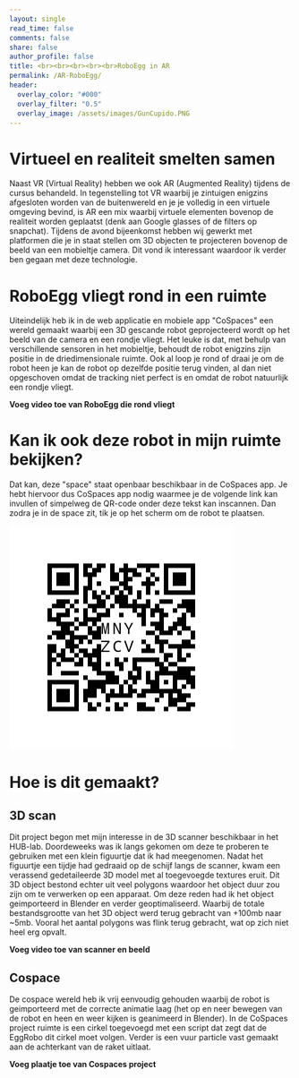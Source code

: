 ```yaml
---
layout: single
read_time: false
comments: false
share: false
author_profile: false
title: <br><br><br><br><br>RoboEgg in AR
permalink: /AR-RoboEgg/
header:
  overlay_color: "#000"
  overlay_filter: "0.5"
  overlay_image: /assets/images/GunCupido.PNG
---
```


# Virtueel en realiteit smelten samen
Naast VR (Virtual Reality) hebben we ook AR (Augmented Reality) tijdens de cursus behandeld. In tegenstelling tot VR waarbij je zintuigen enigzins afgesloten worden van de buitenwereld en je je volledig in een virtuele omgeving bevind, is AR een mix waarbij virtuele elementen bovenop de realiteit worden geplaatst (denk aan Google glasses of de filters op snapchat). Tijdens de avond bijeenkomst hebben wij gewerkt met platformen die je in staat stellen om 3D objecten te projecteren bovenop de beeld van een mobieltje camera. Dit vond ik interessant waardoor ik verder ben gegaan met deze technologie.

# RoboEgg vliegt rond in een ruimte
Uiteindelijk heb ik in de web applicatie en mobiele app "CoSpaces" een wereld gemaakt waarbij een 3D gescande robot geprojecteerd wordt op het beeld van de camera en een rondje vliegt. Het leuke is dat, met behulp van verschillende sensoren in het mobieltje, behoudt de robot enigzins zijn positie in de driedimensionale ruimte. Ook al loop je rond of draai je om de robot heen je kan de robot op dezelfde positie terug vinden, al dan niet opgeschoven omdat de tracking niet perfect is en omdat de robot natuurlijk een rondje vliegt.

__Voeg video toe van RoboEgg die rond vliegt__

# Kan ik ook deze robot in mijn ruimte bekijken?
Dat kan, deze "space" staat openbaar beschikbaar in de CoSpaces app. Je hebt hiervoor dus CoSpaces app nodig waarmee je de volgende link kan invullen of simpelweg de QR-code onder deze tekst kan inscannen. Dan zodra je in de space zit, tik je op het scherm om de robot te plaatsen.

![Cospaces QR code naar EggRobo applicatie](/assets/images/eggrobo-%20cospaces-AR-QR.png)

# Hoe is dit gemaakt?
## 3D scan
Dit project begon met mijn interesse in de 3D scanner beschikbaar in het HUB-lab. Doordeweeks was ik langs gekomen om deze te proberen te gebruiken met een klein figuurtje dat ik had meegenomen. Nadat het figuurtje een tijdje had gedraaid op de schijf langs de scanner, kwam een verassend gedetaileerde 3D model met al toegevoegde textures eruit. Dit 3D object bestond echter uit veel polygons waardoor het object duur zou zijn om te verwerken op een apparaat. Om deze reden had ik het object geimporteerd in Blender en verder geoptimaliseerd. Waarbij de totale bestandsgrootte van het 3D object werd terug gebracht van +100mb naar ~5mb. Vooral het aantal polygons was flink terug gebracht, wat op zich niet heel erg opvalt.

__Voeg video toe van scanner en beeld__

## Cospace
De cospace wereld heb ik vrij eenvoudig gehouden waarbij de robot is geimporteerd met de correcte animatie laag (het op en neer bewegen van de robot en heen en weer kijken is geanimeerd in Blender). In de CoSpaces project ruimte is een cirkel toegevoegd met een script dat zegt dat de EggRobo dit cirkel moet volgen. Verder is een vuur particle vast gemaakt aan de achterkant van de raket uitlaat.

__Voeg plaatje toe van Cospaces project__